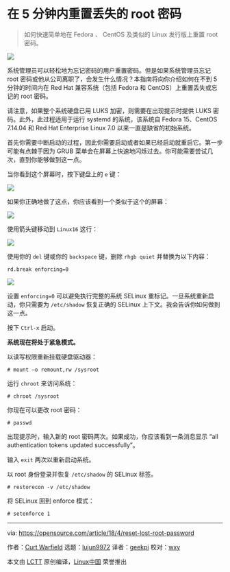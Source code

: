 在 5 分钟内重置丢失的 root 密码
======

> 如何快速简单地在 Fedora 、 CentOS 及类似的 Linux 发行版上重置 root 密码。

![](https://opensource.com/sites/default/files/styles/image-full-size/public/lead-images/security-lock-password.jpg?itok=KJMdkKum)

系统管理员可以轻松地为忘记密码的用户重置密码。但是如果系统管理员忘记 root 密码或他从公司离职了，会发生什么情况？本指南将向你介绍如何在不到 5 分钟的时间内在 Red Hat 兼容系统（包括 Fedora 和 CentOS）上重置丢失或忘记的 root 密码。

请注意，如果整个系统硬盘已用 LUKS 加密，则需要在出现提示时提供 LUKS 密码。此外，此过程适用于运行 systemd 的系统，该系统自 Fedora 15、CentOS 7.14.04 和 Red Hat Enterprise Linux 7.0 以来一直是缺省的初始系统。

首先你需要中断启动的过程，因此你需要启动或者如果已经启动就重启它。第一步可能有点棘手因为 GRUB 菜单会在屏幕上快速地闪烁过去。你可能需要尝试几次，直到你能够做到这一点。

当你看到这个屏幕时，按下键盘上的 `e` 键：

![](https://opensource.com/sites/default/files/styles/panopoly_image_original/public/images/life-uploads/grub0.png?itok=cz9nk5BT)

如果你正确地做了这点，你应该看到一个类似于这个的屏幕：

![](https://opensource.com/sites/default/files/styles/panopoly_image_original/public/images/life-uploads/grub1.png?itok=3ZY5uiGq)

使用箭头键移动到 `Linux16` 这行：

![](https://opensource.com/sites/default/files/styles/panopoly_image_original/public/images/life-uploads/grub2_0.png?itok=8epRyqOl)

使用你的 `del` 键或你的 `backspace` 键，删除 `rhgb quiet` 并替换为以下内容：

```
rd.break enforcing=0
```

![](https://opensource.com/sites/default/files/styles/panopoly_image_original/public/images/life-uploads/grub3.png?itok=JDdMXnUb)

设置 `enforcing=0` 可以避免执行完整的系统 SELinux 重标记。一旦系统重新启动，你只需要为 `/etc/shadow` 恢复正确的 SELinux 上下文。我会告诉你如何做到这一点。

按下 `Ctrl-x` 启动。

**系统现在将处于紧急模式。**

以读写权限重新挂载硬盘驱动器：

```
# mount –o remount,rw /sysroot
```

运行 `chroot` 来访问系统：

```
# chroot /sysroot
```

你现在可以更改 root 密码：

```
# passwd
```

出现提示时，输入新的 root 密码两次。如果成功，你应该看到一条消息显示 “all authentication tokens updated successfully”。

输入 `exit` 两次以重新启动系统。

以 root 身份登录并恢复 `/etc/shadow` 的 SELinux 标签。

```
# restorecon -v /etc/shadow
```

将 SELinux 回到 enforce 模式：

```
# setenforce 1
```

--------------------------------------------------------------------------------

via: https://opensource.com/article/18/4/reset-lost-root-password

作者：[Curt Warfield][a]
选题：[lujun9972](https://github.com/lujun9972)
译者：[geekpi](https://github.com/geekpi)
校对：[wxy](https://github.com/wxy)

本文由 [LCTT](https://github.com/LCTT/TranslateProject) 原创编译，[Linux中国](https://linux.cn/) 荣誉推出

[a]:https://opensource.com/users/rcurtiswarfield
